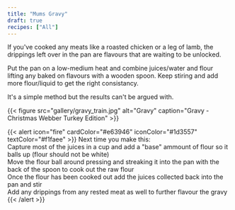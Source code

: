 ```yaml
---
title: "Mums Gravy"
draft: true
recipes: ["All"]
---
```


If you've cooked any meats like a roasted chicken or a leg of lamb, the drippings left over in the pan are flavours that are waiting to be unlocked.

Put the pan on a low-medium heat and combine juices/water and flour lifting any baked on flavours with a wooden spoon. Keep stiring and add more flour/liquid to get the right consistancy.

It's a simple method but the results can't be argued with. 

{{< figure
    src="gallery/gravy_train.jpg"
    alt="Gravy"
    caption="Gravy - Christmas Webber Turkey Edition"
    >}}

{{< alert icon="fire" cardColor="#e63946" iconColor="#1d3557" textColor="#f1faee" >}}
Next time you make this:<br>
Capture most of the juices in a cup and add a "base" ammount of flour so it balls up (flour should not be white)<br>
Move the flour ball around pressing and streaking it into the pan with the back of the spoon to cook out the raw flour<br>
Once the flour has been cooked out add the juices collected back into the pan and stir<br>
Add any drippings from any rested meat as well to further flavour the gravy
{{< /alert >}}